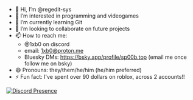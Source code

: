 - 👋 Hi, I’m @regedit-sys
- 👀 I’m interested in programming and videogames
- 🌱 I’m currently learning Git
- 💞️ I’m looking to collaborate on future projects
- 📫 How to reach me:
  - @1xb0 on discord
  - email: 1xb0@proton.me
  - Bluesky DMs: https://bsky.app/profile/sp00b.top (email me once follow me on bsky)
- 😄 Pronouns: they/them/he/him (he/him preferred)
- ⚡ Fun fact: I've spent over 90 dollars on roblox, across 2 accounts!!

[![Discord Presence](https://lanyard.cnrad.dev/api/1256346054711050385)](https://discord.com/users/1256346054711050385)

<!---
regedit-sys/regedit-sys is a ✨ special ✨ repository because its `README.md` (this file) appears on your GitHub profile.
You can click the Preview link to take a look at your changes.
--->
